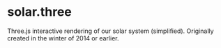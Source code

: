 # solar.three
Three.js interactive rendering of our solar system (simplified). Originally created in the winter of 2014 or earlier.

